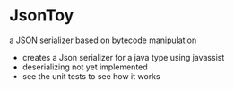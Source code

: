 # JsonToy
a JSON serializer based on bytecode manipulation

* creates a Json serializer for a java type using javassist
* deserializing not yet implemented
* see the unit tests to see how it works
